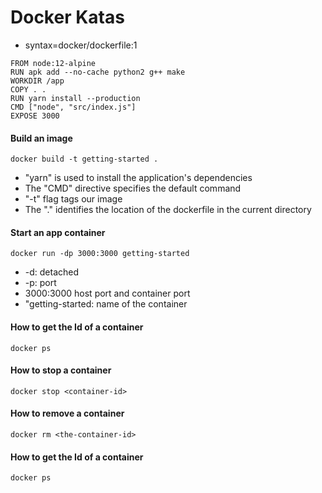 # Docker Katas

* syntax=docker/dockerfile:1
```
FROM node:12-alpine
RUN apk add --no-cache python2 g++ make
WORKDIR /app
COPY . .
RUN yarn install --production
CMD ["node", "src/index.js"]
EXPOSE 3000

```
#### Build an image
```
docker build -t getting-started .
```

* "yarn" is used to install the application's dependencies
* The "CMD" directive specifies the default command
* "-t" flag tags our image
* The "." identifies the location of the dockerfile in the current directory

#### Start an app container

```
docker run -dp 3000:3000 getting-started
```

* -d: detached
* -p: port
* 3000:3000  host port and container port
* "getting-started: name of the container

#### How to get the Id of a container
```
docker ps
```
#### How to stop a container
```
docker stop <container-id>
```
#### How to remove a container
```
docker rm <the-container-id>
```
#### How to get the Id of a container
```
docker ps
```